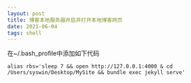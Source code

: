 ```yaml
---
layout: post
title: 博客本地服务器开启并打开本地博客网页
date: 2021-06-04
tags: shell
---
```



在~/.bash_profile中添加如下代码
```
alias rbs='sleep 7 && open http://127.0.0.1:4000 & cd /Users/syswin/Desktop/MySite && bundle exec jekyll serve'
```
